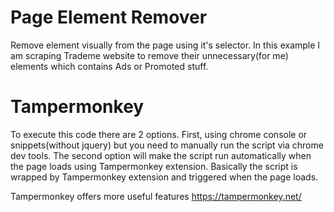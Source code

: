 # Page Element Remover
Remove element visually from the page using it's selector. In this example I am scraping Trademe website to remove their unnecessary(for me) elements which contains Ads or Promoted stuff.

# Tampermonkey
To execute this code there are 2 options. First, using chrome console or snippets(without jquery) but you need to manually run the script via chrome dev tools.
The second option will make the script run automatically when the page loads using Tampermonkey extension. Basically the script is wrapped by Tampermonkey extension and triggered when the page loads.

Tampermonkey offers more useful features
https://tampermonkey.net/


